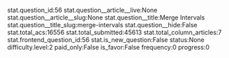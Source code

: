 stat.question_id:56
stat.question__article__live:None
stat.question__article__slug:None
stat.question__title:Merge Intervals
stat.question__title_slug:merge-intervals
stat.question__hide:False
stat.total_acs:16556
stat.total_submitted:45613
stat.total_column_articles:7
stat.frontend_question_id:56
stat.is_new_question:False
status:None
difficulty.level:2
paid_only:False
is_favor:False
frequency:0
progress:0

